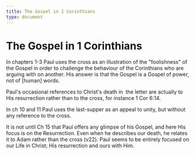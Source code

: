 ```yaml
---
title: The Gospel in 1 Corinthians
type: document
---
```

# The Gospel in 1 Corinthians

In chapters 1-3 Paul uses the cross as an illustration of the
\"foolishness\" of the Gospel in order to challenge the behaviour of the
Corinthians who are arguing with on another. His answer is that the
Gospel is a Gospel of power, not of \[human\] words. 

Paul\'s occasional references to Christ\'s death in  the letter are
actually to His resurrection rather than to the cross, for instance 1
Cor 6:14.

In ch 10 and 11 Paul uses the last-supper as an appeal to unity, but
without any reference to the cross.

It is not until Ch 15 that Paul offers any glimpse of his Gospel, and
here His focus is on the Resurrection. Even when he describes our death,
he relates it to Adam rather than the cross (v22). Paul seems to be
entirely focused on our Life in Christ; His resurrection and ours with
Him.
